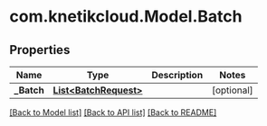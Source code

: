 # com.knetikcloud.Model.Batch
## Properties

Name | Type | Description | Notes
------------ | ------------- | ------------- | -------------
**_Batch** | [**List&lt;BatchRequest&gt;**](BatchRequest.md) |  | [optional] 

[[Back to Model list]](../README.md#documentation-for-models) [[Back to API list]](../README.md#documentation-for-api-endpoints) [[Back to README]](../README.md)

